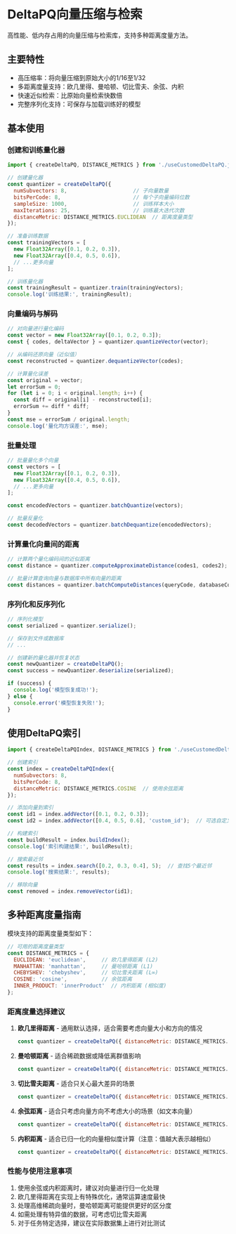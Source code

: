 # DeltaPQ向量压缩与检索

高性能、低内存占用的向量压缩与检索库，支持多种距离度量方法。

## 主要特性

- 高压缩率：将向量压缩到原始大小的1/16至1/32
- 多距离度量支持：欧几里得、曼哈顿、切比雪夫、余弦、内积
- 快速近似检索：比原始向量检索快数倍
- 完整序列化支持：可保存与加载训练好的模型

## 基本使用

### 创建和训练量化器

```javascript
import { createDeltaPQ, DISTANCE_METRICS } from './useCustomedDeltaPQ.js';

// 创建量化器
const quantizer = createDeltaPQ({
  numSubvectors: 8,                     // 子向量数量
  bitsPerCode: 8,                       // 每个子向量编码位数
  sampleSize: 1000,                     // 训练样本大小
  maxIterations: 25,                    // 训练最大迭代次数
  distanceMetric: DISTANCE_METRICS.EUCLIDEAN  // 距离度量类型
});

// 准备训练数据
const trainingVectors = [
  new Float32Array([0.1, 0.2, 0.3]),
  new Float32Array([0.4, 0.5, 0.6]),
  // ...更多向量
];

// 训练量化器
const trainingResult = quantizer.train(trainingVectors);
console.log('训练结果:', trainingResult);
```

### 向量编码与解码

```javascript
// 对向量进行量化编码
const vector = new Float32Array([0.1, 0.2, 0.3]);
const { codes, deltaVector } = quantizer.quantizeVector(vector);

// 从编码还原向量（近似值）
const reconstructed = quantizer.dequantizeVector(codes);

// 计算量化误差
const original = vector;
let errorSum = 0;
for (let i = 0; i < original.length; i++) {
  const diff = original[i] - reconstructed[i];
  errorSum += diff * diff;
}
const mse = errorSum / original.length;
console.log('量化均方误差:', mse);
```

### 批量处理

```javascript
// 批量量化多个向量
const vectors = [
  new Float32Array([0.1, 0.2, 0.3]),
  new Float32Array([0.4, 0.5, 0.6]),
  // ...更多向量
];

const encodedVectors = quantizer.batchQuantize(vectors);

// 批量反量化
const decodedVectors = quantizer.batchDequantize(encodedVectors);
```

### 计算量化向量间的距离

```javascript
// 计算两个量化编码间的近似距离
const distance = quantizer.computeApproximateDistance(codes1, codes2);

// 批量计算查询向量与数据库中所有向量的距离
const distances = quantizer.batchComputeDistances(queryCode, databaseCodes);
```

### 序列化和反序列化

```javascript
// 序列化模型
const serialized = quantizer.serialize();

// 保存到文件或数据库
// ...

// 创建新的量化器并恢复状态
const newQuantizer = createDeltaPQ();
const success = newQuantizer.deserialize(serialized);

if (success) {
  console.log('模型恢复成功!');
} else {
  console.error('模型恢复失败!');
}
```

## 使用DeltaPQ索引

```javascript
import { createDeltaPQIndex, DISTANCE_METRICS } from './useCustomedDeltaPQ.js';

// 创建索引
const index = createDeltaPQIndex({
  numSubvectors: 8,
  bitsPerCode: 8,
  distanceMetric: DISTANCE_METRICS.COSINE  // 使用余弦距离
});

// 添加向量到索引
const id1 = index.addVector([0.1, 0.2, 0.3]);
const id2 = index.addVector([0.4, 0.5, 0.6], 'custom_id');  // 可选自定义ID

// 构建索引
const buildResult = index.buildIndex();
console.log('索引构建结果:', buildResult);

// 搜索最近邻
const results = index.search([0.2, 0.3, 0.4], 5);  // 查找5个最近邻
console.log('搜索结果:', results);

// 移除向量
const removed = index.removeVector(id1);
```

## 多种距离度量指南

模块支持的距离度量类型如下：

```javascript
// 可用的距离度量类型
const DISTANCE_METRICS = {
  EUCLIDEAN: 'euclidean',     // 欧几里得距离 (L2)
  MANHATTAN: 'manhattan',     // 曼哈顿距离 (L1)
  CHEBYSHEV: 'chebyshev',     // 切比雪夫距离 (L∞)
  COSINE: 'cosine',           // 余弦距离
  INNER_PRODUCT: 'innerProduct'  // 内积距离 (相似度)
};
```

### 距离度量选择建议

1. **欧几里得距离** - 通用默认选择，适合需要考虑向量大小和方向的情况
   ```javascript
   const quantizer = createDeltaPQ({ distanceMetric: DISTANCE_METRICS.EUCLIDEAN });
   ```

2. **曼哈顿距离** - 适合稀疏数据或降低离群值影响
   ```javascript
   const quantizer = createDeltaPQ({ distanceMetric: DISTANCE_METRICS.MANHATTAN });
   ```

3. **切比雪夫距离** - 适合只关心最大差异的场景
   ```javascript
   const quantizer = createDeltaPQ({ distanceMetric: DISTANCE_METRICS.CHEBYSHEV });
   ```

4. **余弦距离** - 适合只考虑向量方向不考虑大小的场景（如文本向量）
   ```javascript
   const quantizer = createDeltaPQ({ distanceMetric: DISTANCE_METRICS.COSINE });
   ```

5. **内积距离** - 适合已归一化的向量相似度计算（注意：值越大表示越相似）
   ```javascript
   const quantizer = createDeltaPQ({ distanceMetric: DISTANCE_METRICS.INNER_PRODUCT });
   ```

### 性能与使用注意事项

1. 使用余弦或内积距离时，建议对向量进行归一化处理
2. 欧几里得距离在实现上有特殊优化，通常运算速度最快
3. 处理高维稀疏向量时，曼哈顿距离可能提供更好的区分度
4. 如需处理有特异值的数据，可考虑切比雪夫距离
5. 对于任务特定选择，建议在实际数据集上进行对比测试 